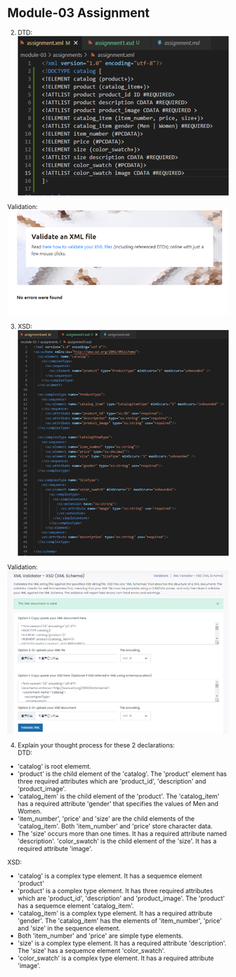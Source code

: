# Module-03 Assignment

2. DTD:<br>
![DTD](./img/dtd.png)<br>

Validation:<br>
![DTDVad](./img/dtd_validation.png)<br>

3. XSD:<br>
![XSD](./img/xsd.png)<br>

Validation:<br>
![XSDVad](./img/xsd_validation.png)<br>

4. Explain your thought process for these 2 declarations:<br>
DTD:<br>
- 'catalog' is root elememt. 
- 'product' is the child element of the 'catalog'. The 'product' element has three required attributes which are 'product_id', 'description' and 'product_image'. 
- 'catalog_item' is the child element of the 'product'. The 'catalog_item' has a required attribute 'gender' that specifies the values of Men and Women.
- 'item_number', 'price' and 'size' are the child elements of the 'catalog_item'. Both 'item_number' and 'price' store character data. 
- The 'size' occurs more than one times. It has a required attribute named 'description'. 'color_swatch' is the child element of the 'size'. It has a required attribute 'image'.<br>

XSD:<br>
- 'catalog' is a complex type element. It has a sequemce element 'product'
- 'product' is a complex type element. It has three required attributes which are 'product_id', 'description' and 'product_image'. The 'product' has a sequemce element 'catalog_item'. 
- 'catalog_item' is a complex type element. It has a required attribute 'gender'. The 'catalog_item' has the elements of 'item_number', 'price' and 'size' in the sequence element.
- Both 'item_number' and 'price' are simple type elements.
- 'size' is a complex type element. It has a required attribute 'description'. The 'size' has a sequemce element 'color_swatch'.
- 'color_swatch' is a complex type element. It has a required attribute 'image'.

